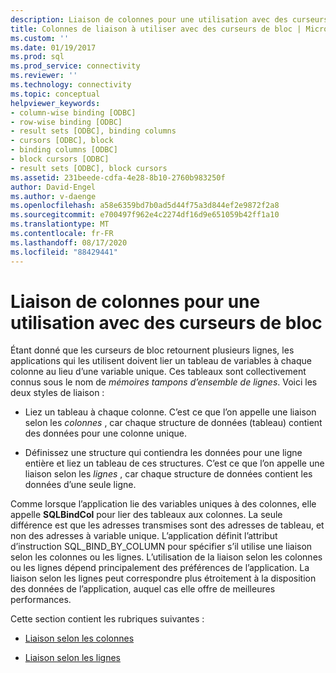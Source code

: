 ```yaml
---
description: Liaison de colonnes pour une utilisation avec des curseurs de bloc
title: Colonnes de liaison à utiliser avec des curseurs de bloc | Microsoft Docs
ms.custom: ''
ms.date: 01/19/2017
ms.prod: sql
ms.prod_service: connectivity
ms.reviewer: ''
ms.technology: connectivity
ms.topic: conceptual
helpviewer_keywords:
- column-wise binding [ODBC]
- row-wise binding [ODBC]
- result sets [ODBC], binding columns
- cursors [ODBC], block
- binding columns [ODBC]
- block cursors [ODBC]
- result sets [ODBC], block cursors
ms.assetid: 231beede-cdfa-4e28-8b10-2760b983250f
author: David-Engel
ms.author: v-daenge
ms.openlocfilehash: a58e6359bd7b0ad5d44f75a3d844ef2e9872f2a8
ms.sourcegitcommit: e700497f962e4c2274df16d9e651059b42ff1a10
ms.translationtype: MT
ms.contentlocale: fr-FR
ms.lasthandoff: 08/17/2020
ms.locfileid: "88429441"
---
```

# <a name="binding-columns-for-use-with-block-cursors"></a>Liaison de colonnes pour une utilisation avec des curseurs de bloc
Étant donné que les curseurs de bloc retournent plusieurs lignes, les applications qui les utilisent doivent lier un tableau de variables à chaque colonne au lieu d’une variable unique. Ces tableaux sont collectivement connus sous le nom de *mémoires tampons d’ensemble de lignes*. Voici les deux styles de liaison :  
  
-   Liez un tableau à chaque colonne. C’est ce que l’on appelle une liaison selon les *colonnes* , car chaque structure de données (tableau) contient des données pour une colonne unique.  
  
-   Définissez une structure qui contiendra les données pour une ligne entière et liez un tableau de ces structures. C’est ce que l’on appelle une liaison selon les *lignes* , car chaque structure de données contient les données d’une seule ligne.  
  
 Comme lorsque l’application lie des variables uniques à des colonnes, elle appelle **SQLBindCol** pour lier des tableaux aux colonnes. La seule différence est que les adresses transmises sont des adresses de tableau, et non des adresses à variable unique. L’application définit l’attribut d’instruction SQL_BIND_BY_COLUMN pour spécifier s’il utilise une liaison selon les colonnes ou les lignes. L’utilisation de la liaison selon les colonnes ou les lignes dépend principalement des préférences de l’application. La liaison selon les lignes peut correspondre plus étroitement à la disposition des données de l’application, auquel cas elle offre de meilleures performances.  
  
 Cette section contient les rubriques suivantes :  
  
-   [Liaison selon les colonnes](../../../odbc/reference/develop-app/column-wise-binding.md)  
  
-   [Liaison selon les lignes](../../../odbc/reference/develop-app/row-wise-binding.md)
